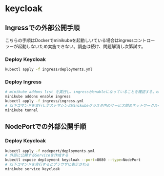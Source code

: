 # keycloak
## Ingressでの外部公開手順
こちらの手順はDockerでminikubeを起動しいている場合はingressコントローラーが起動しないため実施できない。調査は続け、問題解消し次第試す。
### Deploy Keycloak
```bash
kubectl apply -f ingress/deployments.yml
```
### Deploy Ingress
```bash
# minikube addons list を実行し、ingressがenableになっていることを確認する。enable出ない場合は以下を実行
minikube addons enable ingress
kubectl apply -f ingress/ingress.yml
# 以下コマンドを実行しホストマシンとMinikubeクラスタ内のサービス間のネットワークルーティングを設定
minikube tunnel
```

## NodePortでの外部公開手順
### Deploy Keycloak
```bash
kubectl apply -f nodeport/deployments.yml
# 外部に公開するServiceを作成する
kubectl expose deployment keycloak --port=8080 --type=NodePort
# 以下コマンドを実行するとブラウザに表示される
minikube service keycloak
```
